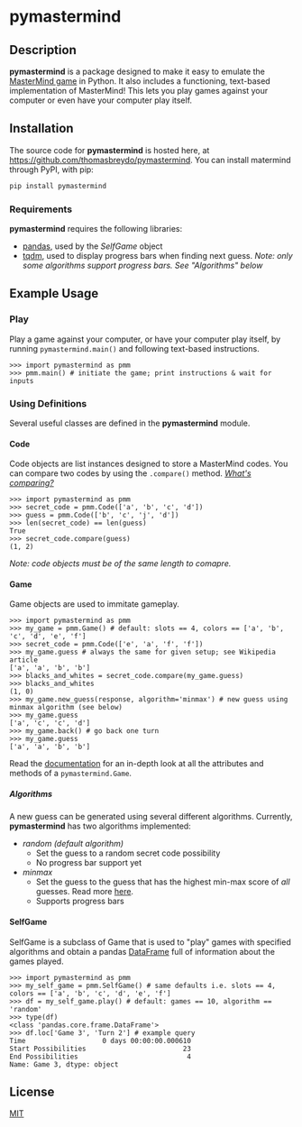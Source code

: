 # pymastermind
## Description
**pymastermind** is a package designed to make it easy to emulate the [MasterMind game](https://en.wikipedia.org/wiki/Mastermind_(board_game)) in Python. It also includes a functioning, text-based implementation of MasterMind! This lets you play games against your computer or even have your computer play itself. 

## Installation
The source code for **pymastermind** is hosted here, at https://github.com/thomasbreydo/pymastermind. You can install matermind through PyPI, with pip:
```zsh
pip install pymastermind
```
### Requirements
**pymastermind** requires the following libraries:
- [pandas](https://github.com/pandas-dev/pandas), used by the _SelfGame_ object
- [tqdm](https://github.com/tqdm/tqdm), used to display progress bars when finding next guess. _Note: only some algorithms support progress bars. See "Algorithms" below_

## Example Usage
### Play
Play a game against your computer, or have your computer play itself, by running ```pymastermind.main()``` and following text-based instructions.
```python3
>>> import pymastermind as pmm
>>> pmm.main() # initiate the game; print instructions & wait for inputs
```
### Using Definitions
Several useful classes are defined in the **pymastermind** module.
#### Code
Code objects are list instances designed to store a MasterMind codes. You can compare two codes by using the ```.compare()``` method. [_What's comparing?_](https://en.wikipedia.org/wiki/Mastermind_(board_game)#Gameplay_and_rules)
```python3
>>> import pymastermind as pmm
>>> secret_code = pmm.Code(['a', 'b', 'c', 'd'])
>>> guess = pmm.Code(['b', 'c', 'j', 'd'])
>>> len(secret_code) == len(guess)
True
>>> secret_code.compare(guess)
(1, 2)
```
_Note: code objects must be of the same length to comapre._
#### Game
Game objects are used to immitate gameplay.
```python3
>>> import pymastermind as pmm
>>> my_game = pmm.Game() # default: slots == 4, colors == ['a', 'b', 'c', 'd', 'e', 'f']
>>> secret_code = pmm.Code(['e', 'a', 'f', 'f'])
>>> my_game.guess # always the same for given setup; see Wikipedia article
['a', 'a', 'b', 'b']
>>> blacks_and_whites = secret_code.compare(my_game.guess)
>>> blacks_and_whites
(1, 0)
>>> my_game.new_guess(response, algorithm='minmax') # new guess using minmax algorithm (see below)
>>> my_game.guess
['a', 'c', 'c', 'd']
>>> my_game.back() # go back one turn
>>> my_game.guess
['a', 'a', 'b', 'b']
```
Read the [documentation]() for an in-depth look at all the attributes and methods of a ```pymastermind.Game```.
##### Algorithms
A new guess can be generated using several different algorithms. Currently, **pymastermind** has two algorithms implemented:
- _random (default algorithm)_
  - Set the guess to a random secret code possibility
  - No progress bar support yet
- _minmax_
  - Set the guess to the guess that has the highest min-max score of _all_ guesses. Read more [here](https://en.wikipedia.org/wiki/Mastermind_(board_game)#Five-guess_algorithm).
  - Supports progress bars
#### SelfGame
SelfGame is a subclass of Game that is used to "play" games with specified algorithms and obtain a pandas [DataFrame]() full of information about the games played.
```python3
>>> import pymastermind as pmm
>>> my_self_game = pmm.SelfGame() # same defaults i.e. slots == 4, colors == ['a', 'b', 'c', 'd', 'e', 'f']
>>> df = my_self_game.play() # default: games == 10, algorithm == 'random'
>>> type(df)
<class 'pandas.core.frame.DataFrame'>
>>> df.loc['Game 3', 'Turn 2'] # example query
Time                   0 days 00:00:00.000610
Start Possibilities                        23
End Possibilities                           4
Name: Game 3, dtype: object
```
## License
[MIT](https://choosealicense.com/licenses/mit/)
